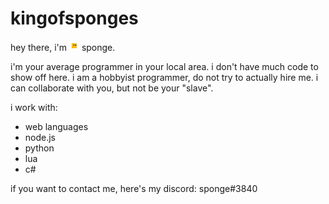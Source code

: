 # kingofsponges
hey there, i'm ![me. just me. don't bother.](https://github.com/kingofsponges/kingofsponges/blob/main/sponge.png) sponge.

i'm your average programmer in your local area. i don't have much code to show off here.
i am a hobbyist programmer, do not try to actually hire me. i can collaborate with you, but not be your "slave".

i work with:
- web languages
- node.js
- python
- lua
- c#

if you want to contact me, here's my discord: sponge#3840
